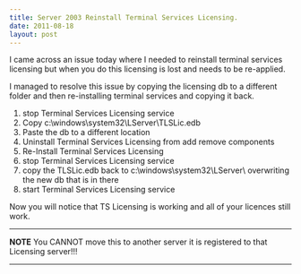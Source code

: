 ```yaml
---
title: Server 2003 Reinstall Terminal Services Licensing.
date: 2011-08-18
layout: post
---
```

I came across an issue today where I needed to reinstall terminal services licensing but when you do this licensing is lost and needs to be re-applied.

I managed to resolve this issue by copying the licensing db to a different folder and then re-installing terminal services and copying it back.

  1. stop Terminal Services Licensing service
  2. Copy c:\windows\system32\LServer\TLSLic.edb
  3. Paste the db to a different location
  4. Uninstall Terminal Services Licensing from add remove components
  5. Re-Install Terminal Services Licensing
  6. stop Terminal Services Licensing service
  7. copy the TLSLic.edb back to c:\windows\system32\LServer\ overwriting the new db that is in there
  8. start Terminal Services Licensing service

Now you will notice that TS Licensing is working and all of your licences still work.

---
**NOTE**
You CANNOT move this to another server it is registered to that Licensing server!!!

---
